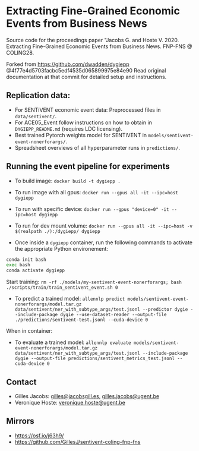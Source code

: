 # Extracting Fine-Grained Economic Events from Business News
Source code for the proceedings paper "Jacobs G. and Hoste V. 2020. Extracting Fine-Grained Economic Events from Business News. FNP-FNS @ COLING28.

Forked from https://github.com/dwadden/dygiepp @4f77e4d5703facbc5edf4535d065899975e84e90
Read original documentation at that commit for detailed setup and instructions.

## Replication data:
- For SENTiVENT economic event data: Preprocessed files in `data/sentivent/`.
- For ACE05_Event follow instructions on how to obtain in `DYGIEPP_README.md` (requires LDC licensing).
- Best trained Pytorch weights model for SENTiVENT in `models/sentivent-event-nonerforargs/`.
- Spreadsheet overviews of all hyperparameter runs in `predictions/`.

## Running the event pipeline for experiments

- To build image: `docker build -t dygiepp .`
- To run image with all gpus: `docker run --gpus all -it --ipc=host dygiepp`
- To run with specific device: `docker run --gpus "device=0" -it --ipc=host dygiepp`
- To run for dev mount volume: `docker run --gpus all -it --ipc=host -v $(realpath ./):/dygiepp/ dygiepp`

- Once inside a `dygiepp` container, run the following commands to activate the appropriate Python environement:
```bash
conda init bash
exec bash
conda activate dygiepp

```

Start training: `rm -rf ./models/my-sentivent-event-nonerforargs; bash ./scripts/train/train_sentivent_event.sh 0`

- To predict a trained model: `allennlp predict models/sentivent-event-nonerforargs/model.tar.gz data/sentivent/ner_with_subtype_args/test.jsonl --predictor dygie --include-package dygie --use-dataset-reader --output-file ./predictions/sentivent-test.jsonl --cuda-device 0`

When in container:
- To evaluate a trained model: `allennlp evaluate models/sentivent-event-nonerforargs/model.tar.gz data/sentivent/ner_with_subtype_args/test.jsonl --include-package dygie --output-file predictions/sentivent_metrics_test.jsonl --cuda-device 0`

## Contact
- Gilles Jacobs: gilles@jacobsgill.es, gilles.jacobs@ugent.be
- Veronique Hoste: veronique.hoste@ugent.be

## Mirrors
- https://osf.io/j63h9/
- https://github.com/GillesJ/sentivent-coling-fnp-fns